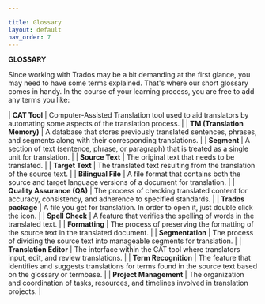 ```yaml
---

title: Glossary
layout: default
nav_order: 7
---
```

**GLOSSARY**


Since working with Trados may be a bit demanding at the first glance, you may need to have some terms explained. That's where our
short glossary comes in handy. In the course of your learning process, you are free to add any terms you like:


| **CAT Tool**     | Computer-Assisted Translation tool used to aid translators by automating some aspects of the translation process. |
| **TM (Translation Memory)** | A database that stores previously translated sentences, phrases, and segments along with their corresponding translations. |
| **Segment**      | A section of text (sentence, phrase, or paragraph) that is treated as a single unit for translation. |
| **Source Text**  | The original text that needs to be translated. |
| **Target Text**  | The translated text resulting from the translation of the source text. |
| **Bilingual File** | A file format that contains both the source and target language versions of a document for translation. |
| **Quality Assurance (QA)** | The process of checking translated content for accuracy, consistency, and adherence to specified standards. |
| **Trados package**     | A file you get for translation. In order to open it, just double click the icon. |
| **Spell Check**  | A feature that verifies the spelling of words in the translated text. |
| **Formatting**   | The process of preserving the formatting of the source text in the translated document. |
| **Segmentation** | The process of dividing the source text into manageable segments for translation. |
| **Translation Editor** | The interface within the CAT tool where translators input, edit, and review translations. |
| **Term Recognition** | The feature that identifies and suggests translations for terms found in the source text based on the glossary or termbase. |
| **Project Management** | The organization and coordination of tasks, resources, and timelines involved in translation projects. |



